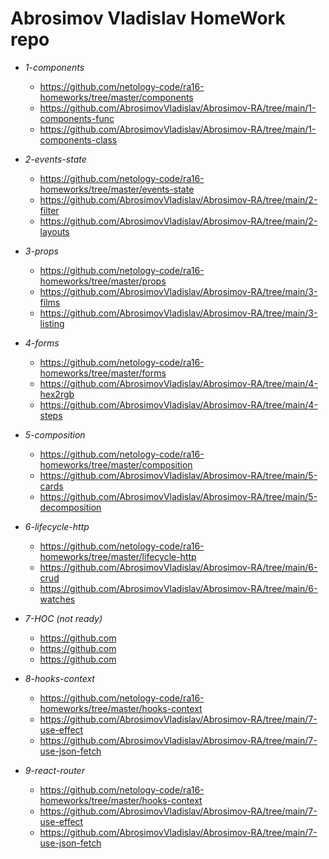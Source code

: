 # Abrosimov Vladislav HomeWork repo

- _1-components_
  
  - https://github.com/netology-code/ra16-homeworks/tree/master/components
  - https://github.com/AbrosimovVladislav/Abrosimov-RA/tree/main/1-components-func
  - https://github.com/AbrosimovVladislav/Abrosimov-RA/tree/main/1-components-class

- _2-events-state_

  - https://github.com/netology-code/ra16-homeworks/tree/master/events-state
  - https://github.com/AbrosimovVladislav/Abrosimov-RA/tree/main/2-filter
  - https://github.com/AbrosimovVladislav/Abrosimov-RA/tree/main/2-layouts

- _3-props_

  - https://github.com/netology-code/ra16-homeworks/tree/master/props
  - https://github.com/AbrosimovVladislav/Abrosimov-RA/tree/main/3-films
  - https://github.com/AbrosimovVladislav/Abrosimov-RA/tree/main/3-listing 

- _4-forms_

  - https://github.com/netology-code/ra16-homeworks/tree/master/forms
  - https://github.com/AbrosimovVladislav/Abrosimov-RA/tree/main/4-hex2rgb
  - https://github.com/AbrosimovVladislav/Abrosimov-RA/tree/main/4-steps

- _5-composition_

  - https://github.com/netology-code/ra16-homeworks/tree/master/composition
  - https://github.com/AbrosimovVladislav/Abrosimov-RA/tree/main/5-cards
  - https://github.com/AbrosimovVladislav/Abrosimov-RA/tree/main/5-decomposition

- _6-lifecycle-http_

  - https://github.com/netology-code/ra16-homeworks/tree/master/lifecycle-http
  - https://github.com/AbrosimovVladislav/Abrosimov-RA/tree/main/6-crud
  - https://github.com/AbrosimovVladislav/Abrosimov-RA/tree/main/6-watches

- _7-HOC (not ready)_

  - https://github.com
  - https://github.com
  - https://github.com

- _8-hooks-context_

  - https://github.com/netology-code/ra16-homeworks/tree/master/hooks-context
  - https://github.com/AbrosimovVladislav/Abrosimov-RA/tree/main/7-use-effect
  - https://github.com/AbrosimovVladislav/Abrosimov-RA/tree/main/7-use-json-fetch
  
- _9-react-router_

  - https://github.com/netology-code/ra16-homeworks/tree/master/hooks-context
  - https://github.com/AbrosimovVladislav/Abrosimov-RA/tree/main/7-use-effect
  - https://github.com/AbrosimovVladislav/Abrosimov-RA/tree/main/7-use-json-fetch

